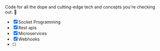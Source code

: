 Code for all the dope and cutting-edge tech and concepts you're checking out. 🚀
- [X] Socket Programming
- [X] Rest apis
- [X] Microservices
- [X] Webhooks
- [ ]  
